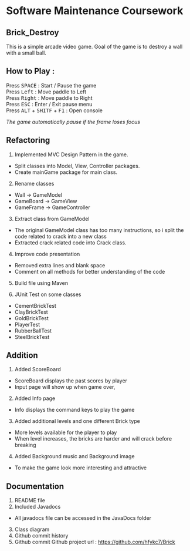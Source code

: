 # Software Maintenance Coursework #

 ## Brick_Destroy ##
This is a simple arcade video game.
Goal of the game is to destroy a wall with a small ball.


## How to Play : ##

Press <kbd>SPACE</kbd> : Start / Pause the game<br>
Press <kbd>Left</kbd> : Move paddle to Left<br>
Press <kbd>Right</kbd> : Move paddle to Right<br>
Press <kbd>ESC</kbd> : Enter / Exit pause menu<br>
Press <kbd>ALT</kbd> + <kbd>SHITF</kbd> + <kbd>F1</kbd> : Open console<br>

*The game automatically pause if the frame loses focus*

## Refactoring ##
1. Implemented MVC Design Pattern in the game.
- Split classes into Model, View, Controller packages.
- Create mainGame package for main class.

2. Rename classes
- Wall -> GameModel
- GameBoard -> GameView
- GameFrame -> GameController

3. Extract class from GameModel
- The original GameModel class has too many instructions, so i split the code related to crack into a new class
- Extracted crack related code into Crack class.

4. Improve code presentation
- Removed extra lines and blank space
- Comment on all methods for better understanding of the code

5. Build file using Maven

6. JUnit Test on some classes
- CementBrickTest
- ClayBrickTest
- GoldBrickTest
- PlayerTest
- RubberBallTest
- SteelBrickTest

## Addition ##
1. Added ScoreBoard
- ScoreBoard displays the past scores by player
- Input page will show up when game over, 

2. Added Info page
- Info displays the command keys to play the game

3. Added additional levels and one different Brick type
- More levels available for the player to play
- When level increases, the bricks are harder and will crack before breaking
 
4. Added Background music and Background image
- To make the game look more interesting and attractive

## Documentation ##
1. README file
2. Included Javadocs
- All javadocs file can be accessed in the JavaDocs folder
3. Class diagram
4. Github commit history
5. Github commit
Github project url : https://github.com/hfykc7/Brick

